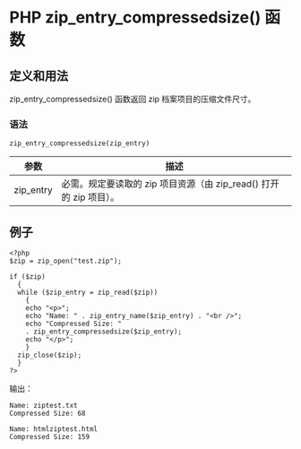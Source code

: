 # PHP zip_entry_compressedsize() 函数



## 定义和用法

zip_entry_compressedsize() 函数返回 zip 档案项目的压缩文件尺寸。

### 语法

```
zip_entry_compressedsize(zip_entry)
```

| 参数 | 描述 |
| --- | --- |
| zip_entry | 必需。规定要读取的 zip 项目资源（由 zip_read() 打开的 zip 项目）。 |

## 例子

```
<?php
$zip = zip_open("test.zip");

if ($zip)
  {
  while ($zip_entry = zip_read($zip))
    {
    echo "<p>";
    echo "Name: " . zip_entry_name($zip_entry) . "<br />";
    echo "Compressed Size: "
    . zip_entry_compressedsize($zip_entry);
    echo "</p>";
    }
  zip_close($zip);
  }
?>
```

输出：

```
Name: ziptest.txt
Compressed Size: 68

Name: htmlziptest.html
Compressed Size: 159
```



